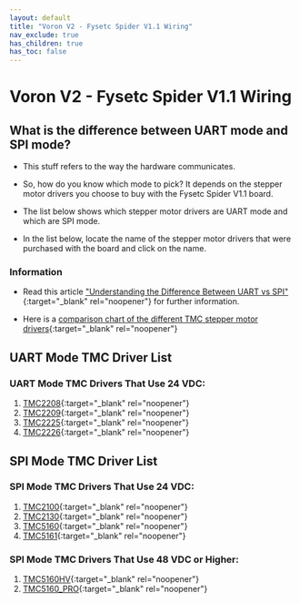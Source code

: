 ```yaml
---
layout: default
title: "Voron V2 - Fysetc Spider V1.1 Wiring"
nav_exclude: true
has_children: true
has_toc: false
---
```


# Voron V2 - Fysetc Spider V1.1 Wiring

## What is the difference between UART mode and SPI mode?

* This stuff refers to the way the hardware communicates.

* So, how do you know which mode to pick? It depends on the stepper motor drivers you choose to buy with the Fysetc Spider V1.1 board.

* The list below shows which stepper motor drivers are UART mode and which are SPI mode.

* In the list below, locate the name of the stepper motor drivers that were purchased with the board and click on the name.

### Information

* Read this article ["Understanding the Difference Between UART vs SPI" ](./images/What_is_the_Difference_Between_SPI_vs_UART.pdf#toolbar=1&page=1){:target="_blank" rel="noopener"} for further information.

* Here is a [comparison chart of the different TMC stepper motor drivers](https://learn.watterott.com/silentstepstick/comparison/){:target="_blank" rel="noopener"}


## UART Mode TMC Driver List

### UART Mode TMC Drivers That Use 24 VDC:

1.  [TMC2208](./v2_spiderv10_uart_wiring#voron-v2---fysetc-spider-v11-tmc2208-tmc2209-tmc2225-or-tmc2226){:target="_blank" rel="noopener"}
2.  [TMC2209](./v2_spiderv10_uart_wiring#voron-v2---fysetc-spider-v11-tmc2208-tmc2209-tmc2225-or-tmc2226){:target="_blank" rel="noopener"}
3.  [TMC2225](./v2_spiderv10_uart_wiring#voron-v2---fysetc-spider-v11-tmc2208-tmc2209-tmc2225-or-tmc2226){:target="_blank" rel="noopener"}
4.  [TMC2226](./v2_spiderv10_uart_wiring#voron-v2---fysetc-spider-v11-tmc2208-tmc2209-tmc2225-or-tmc2226){:target="_blank" rel="noopener"}


## SPI Mode TMC Driver List

### SPI Mode TMC Drivers That Use 24 VDC:

1.  [TMC2100](./v2_spiderv10_spi_wiring#voron-v2---fysetc-spider-v11-tmc2100-tmc2130-tmc5160-tmc5161-tmc5160hv-tmc5160pro){:target="_blank" rel="noopener"}
2.  [TMC2130](./v2_spiderv10_spi_wiring#voron-v2---fysetc-spider-v11-tmc2100-tmc2130-tmc5160-tmc5161-tmc5160hv-tmc5160pro){:target="_blank" rel="noopener"}
3.  [TMC5160](./v2_spiderv10_spi_wiring#voron-v2---fysetc-spider-v11-tmc2100-tmc2130-tmc5160-tmc5161-tmc5160hv-tmc5160pro){:target="_blank" rel="noopener"}
4.  [TMC5161](./v2_spiderv10_spi_wiring#voron-v2---fysetc-spider-v11-tmc2100-tmc2130-tmc5160-tmc5161-tmc5160hv-tmc5160pro){:target="_blank" rel="noopener"}

### SPI Mode TMC Drivers That Use 48 VDC or Higher:

1. [TMC5160HV](./v2_spiderv10_spi_wiring#voron-v2---fysetc-spider-v11-tmc2100-tmc2130-tmc5160-tmc5161-tmc5160hv-tmc5160pro){:target="_blank" rel="noopener"}
2. [TMC5160_PRO](./v2_spiderv10_spi_wiring#voron-v2---fysetc-spider-v11-tmc2100-tmc2130-tmc5160-tmc5161-tmc5160hv-tmc5160pro){:target="_blank" rel="noopener"}